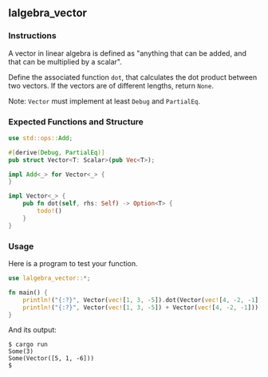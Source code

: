 ## lalgebra_vector

### Instructions

A vector in linear algebra is defined as "anything that can be added, and that can be multiplied by a scalar".

Define the associated function `dot`, that calculates the dot product between two vectors. If the vectors are of different lengths, return `None`.

Note: `Vector` must implement at least `Debug` and `PartialEq`.

### Expected Functions and Structure

```rust
use std::ops::Add;

#[derive(Debug, PartialEq)]
pub struct Vector<T: Scalar>(pub Vec<T>);

impl Add<_> for Vector<_> {
}

impl Vector<_> {
	pub fn dot(self, rhs: Self) -> Option<T> {
		todo!()
	}
}
```

### Usage

Here is a program to test your function.

```rust
use lalgebra_vector::*;

fn main() {
	println!("{:?}", Vector(vec![1, 3, -5]).dot(Vector(vec![4, -2, -1])));
	println!("{:?}", Vector(vec![1, 3, -5]) + Vector(vec![4, -2, -1]));
}
```

And its output:

```console
$ cargo run
Some(3)
Some(Vector([5, 1, -6]))
$
```
